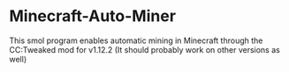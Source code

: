 # Minecraft-Auto-Miner
This smol program enables automatic mining in Minecraft through the CC:Tweaked mod for v1.12.2 (It should probably work on other versions as well)
